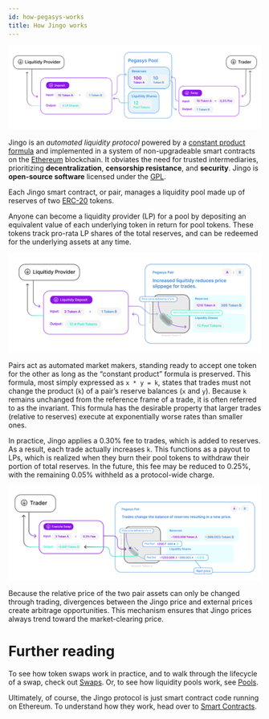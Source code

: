 ```yaml
---
id: how-pegasys-works
title: How Jingo works
---
```


![](./images/anatomy.jpg)

Jingo is an _automated liquidity protocol_ powered by a [constant product formula](../protocol-overview/glossary#constant-product-formula)
and implemented in a system of non-upgradeable smart contracts on the [Ethereum](https://ethereum.org/) blockchain.
It obviates the need for trusted intermediaries, prioritizing **decentralization**, **censorship resistance**,
and **security**. Jingo is **open-source software** licensed under the
[GPL](https://en.wikipedia.org/wiki/GNU_General_Public_License).

Each Jingo smart contract, or pair, manages a liquidity pool made up of reserves of two [ERC-20](https://eips.ethereum.org/EIPS/eip-20) tokens.

Anyone can become a liquidity provider (LP) for a pool by depositing an equivalent value of each underlying token in return for pool tokens. These tokens track pro-rata LP shares of the total reserves, and can be redeemed for the underlying assets at any time.

![](./images/lp.jpg)

Pairs act as automated market makers, standing ready to accept one token for the other as long as the “constant product” formula is preserved. This formula, most simply expressed as `x * y = k`, states that trades must not change the product (`k`) of a pair’s reserve balances (`x` and `y`). Because `k` remains unchanged from the reference frame of a trade, it is often referred to as the invariant. This formula has the desirable property that larger trades (relative to reserves) execute at exponentially worse rates than smaller ones.

In practice, Jingo applies a 0.30% fee to trades, which is added to reserves. As a result, each trade actually increases `k`. This functions as a payout to LPs, which is realized when they burn their pool tokens to withdraw their portion of total reserves. In the future, this fee may be reduced to 0.25%, with the remaining 0.05% withheld as a protocol-wide charge.

![](./images/trade.jpg)

Because the relative price of the two pair assets can only be changed through trading, divergences between the Jingo price and external prices create arbitrage opportunities. This mechanism ensures that Jingo prices always trend toward the market-clearing price.

# Further reading

To see how token swaps work in practice, and to walk through the lifecycle of a swap, check out [Swaps](../core-concepts/swaps). Or, to see how liquidity pools work, see [Pools](../core-concepts/pools).

Ultimately, of course, the Jingo protocol is just smart contract code running on Ethereum. To understand how they work, head over to [Smart Contracts](../../reference/smart-contracts/factory).
